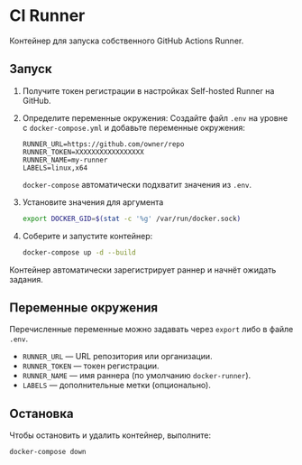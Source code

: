 # CI Runner

Контейнер для запуска собственного GitHub Actions Runner.

## Запуск

1. Получите токен регистрации в настройках Self-hosted Runner на GitHub.
2. Определите переменные окружения:
   Создайте файл `.env` на уровне с `docker-compose.yml` и добавьте переменные окружения:

   ```env
   RUNNER_URL=https://github.com/owner/repo
   RUNNER_TOKEN=XXXXXXXXXXXXXXXXX
   RUNNER_NAME=my-runner
   LABELS=linux,x64
   ```

   `docker-compose` автоматически подхватит значения из `.env`.

3. Установите значения для аргумента
   ```bash
   export DOCKER_GID=$(stat -c '%g' /var/run/docker.sock)
   ```

4. Соберите и запустите контейнер:

   ```bash
   docker-compose up -d --build
   ```

Контейнер автоматически зарегистрирует раннер и начнёт ожидать задания.

## Переменные окружения

Перечисленные переменные можно задавать через `export` либо в файле `.env`.

* `RUNNER_URL` — URL репозитория или организации.
* `RUNNER_TOKEN` — токен регистрации.
* `RUNNER_NAME` — имя раннера (по умолчанию `docker-runner`).
* `LABELS` — дополнительные метки (опционально).

## Остановка

Чтобы остановить и удалить контейнер, выполните:

```bash
docker-compose down
```
